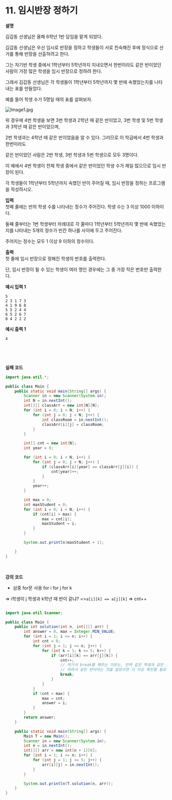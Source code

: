 # 11. 임시반장 정하기

**설명**

김갑동 선생님은 올해 6학년 1반 담임을 맡게 되었다.

김갑동 선생님은 우선 임시로 반장을 정하고 학생들이 서로 친숙해진 후에 정식으로 선거를 통해 반장을 선출하려고 한다.

그는 자기반 학생 중에서 1학년부터 5학년까지 지내오면서 한번이라도 같은 반이었던 사람이 가장 많은 학생을 임시 반장으로 정하려 한다.

그래서 김갑동 선생님은 각 학생들이 1학년부터 5학년까지 몇 반에 속했었는지를 나타내는 표를 만들었다.

예를 들어 학생 수가 5명일 때의 표를 살펴보자.

![Image1.jpg](https://cote.inflearn.com/public/upload/f8a83920ca.jpg)

위 경우에 4번 학생을 보면 3번 학생과 2학년 때 같은 반이었고, 3번 학생 및 5번 학생과 3학년 때 같은 반이었으며,

2번 학생과는 4학년 때 같은 반이었음을 알 수 있다. 그러므로 이 학급에서 4번 학생과 한번이라도

같은 반이었던 사람은 2번 학생, 3번 학생과 5번 학생으로 모두 3명이다.

이 예에서 4번 학생이 전체 학생 중에서 같은 반이었던 학생 수가 제일 많으므로 임시 반장이 된다.

각 학생들이 1학년부터 5학년까지 속했던 반이 주어질 때, 임시 반장을 정하는 프로그램을 작성하시오.

**입력** <br />
첫째 줄에는 반의 학생 수를 나타내는 정수가 주어진다. 학생 수는 3 이상 1000 이하이다.

둘째 줄부터는 1번 학생부터 차례대로 각 줄마다 1학년부터 5학년까지 몇 반에 속했었는지를 나타내는 5개의 정수가 빈칸 하나를 사이에 두고 주어진다.

주어지는 정수는 모두 1 이상 9 이하의 정수이다.

**출력** <br />
첫 줄에 임시 반장으로 정해진 학생의 번호를 출력한다.

단, 임시 반장이 될 수 있는 학생이 여러 명인 경우에는 그 중 가장 작은 번호만 출력한다.
<br />

**예시 입력 1**

```
5
2 3 1 7 3
4 1 9 6 8
5 5 2 4 4
6 5 2 6 7
8 4 2 2 2
```

**예시 출력 1**

```
4
```

## <br />

**실패 코드**

```java
import java.util.*;

public class Main {
    public static void main(String[] args) {
        Scanner in = new Scanner(System.in);
        int N = in.nextInt();
        int[][] classArr = new int[N][N];
        for (int i = 0; i < N; i++) {
            for (int j = 0; j < N; j++) {
                int classRoom = in.nextInt();
                classArr[i][j] = classRoom;
            }
        }

        int[] cnt = new int[N];
        int year = 0;

        for (int i = 0; i < N; i++) {
            for (int j = 0; j < N; j++) {
                if (classArr[i][year] == classArr[j][i]) {
                    cnt[year]++;
                }
            }
            year++;
        }

        int max = 0;
        int maxStudent = 0;
        for (int i = 0; i < N; i++) {
            if (cnt[i] > max) {
                max = cnt[i];
                maxStudent = i;
            }
        }

        System.out.println(maxStudent + 1);

    }
}

```

<br />

**강의 코드**

- 삼중 for문 사용
  for i
  for j
  for k

=> i학생이 j 학생과 k학년 때 반이 같냐? =>`a[i][k] == a[j][k]` => cnt++

```java

import java.util.Scanner;

public class Main {
    public int solution(int n, int[][] arr) {
        int answer = 0, max = Integer.MIN_VALUE;
        for (int i = 1; i <= n; i++) {
            int cnt = 0;
            for (int j = 1; j <= n; j++) {
                for (int k = 1; k <= 5; k++) {
                    if (arr[i][k] == arr[j][k]) {
                        cnt++;
                        // 여기서 break를 해주는 이유는, 만약 같은 학생과 같은 반이 두 번 이상 되더라도, 같은 반이 된 횟수는 1번으로만 치기 때문이다.
                        // 따라서 같은 반이라는 것을 알았으면 더 이상 확인할 필요가 없기에 break를 해준다.
                        break;
                    }
                }
            }
            if (cnt > max) {
                max = cnt;
                answer = i;
            }
        }
        return answer;
    }

    public static void main(String[] args) {
        Main T = new Main();
        Scanner in = new Scanner(System.in);
        int n = in.nextInt();
        int[][] arr = new int[n + 1][6];
        for (int i = 1; i <= n; i++) {
            for (int j = 1; j <= 5; j++) {
                arr[i][j] = in.nextInt();
            }
        }

        System.out.println(T.solution(n, arr));
    }
}
```
